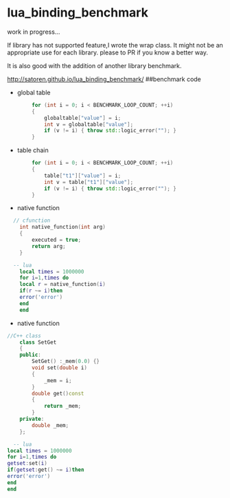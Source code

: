 # lua_binding_benchmark

work in progress...

If library has not supported feature,I wrote the wrap class.
It might not be an appropriate use for each library. please to PR if you know a better way.

It is also good with the addition of another library benchmark.

http://satoren.github.io/lua_binding_benchmark/
##benchmark code
* global table
```C++
		for (int i = 0; i < BENCHMARK_LOOP_COUNT; ++i)
		{
			globaltable["value"] = i;
			int v = globaltable["value"];
			if (v != i) { throw std::logic_error(""); }
		}
```
* table chain
```C++
		for (int i = 0; i < BENCHMARK_LOOP_COUNT; ++i)
		{
			table["t1"]["value"] = i;
			int v = table["t1"]["value"];
			if (v != i) { throw std::logic_error(""); }
		}
```

* native function
```C++
  // cfunction
	int native_function(int arg)
	{
		executed = true;
		return arg;
	}
```

```lua
  -- lua
	local times = 1000000
	for i=1,times do
	local r = native_function(i)
	if(r ~= i)then
	error('error')
	end
	end
```


* native function
```C++
//C++ class
	class SetGet
	{
	public:
		SetGet() :_mem(0.0) {}
		void set(double i)
		{
			_mem = i;
		}
		double get()const
		{
			return _mem;
		}
	private:
		double _mem;
	};
```

```lua
  -- lua
local times = 1000000
for i=1,times do
getset:set(i)
if(getset:get() ~= i)then
error('error')
end
end
```
